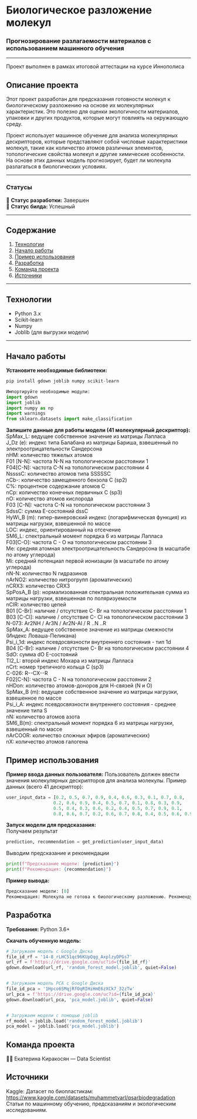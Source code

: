 # Биологическое разложение молекул  
### Прогнозирование разлагаемости материалов с использованием машинного обучения

---
Проект выполнен в рамках итоговой аттестации на курсе Иннополиса

## Описание проекта  
Этот проект разработан для предсказания готовности молекул к биологическому разложению на основе их молекулярных характеристик. Это полезно для оценки экологичности материалов, упаковки и других продуктов, которые могут повлиять на окружающую среду.  

Проект использует машинное обучение для анализа молекулярных дескрипторов, которые представляют собой числовые характеристики молекул, такие как количество атомов различных элементов, топологические свойства молекул и другие химические особенности. На основе этих данных модель прогнозирует, будет ли молекула разлагаться в биологических условиях.

---

### Статусы  
🔹 **Статус разработки:** Завершен  
🔹 **Статус билда:** Успешный  

---

## Содержание  
1. [Технологии](#технологии)  
2. [Начало работы](#начало-работы)  
3. [Пример использования](#пример-использования)  
4. [Разработка](#разработка)  
5. [Команда проекта](#команда-проекта)  
6. [Источники](#источники)  

---

## Технологии  
- Python 3.x  
- Scikit-learn  
- Numpy  
- Joblib (для выгрузки модели)  

---

## Начало работы  
**Установите необходимые библиотеки:**  
```python
pip install gdown joblib numpy scikit-learn

Импортируйте необходимые модули:
import gdown
import joblib
import numpy as np
import warnings
from sklearn.datasets import make_classification
```

**Запишите данные для работы модели (41 молекулярный дескриптор):**  
SpMax_L: ведущее собственное значение из матрицы Лапласа    
J_Dz (e): индекс типа Балабана из матрицы Бариша, взвешенный по электроотрицательности Сандерсона  
nHM: количество тяжелых атомов  
F01 [N-N]: частота N-N на топологическом расстоянии 1  
F04[C-N]: частота C-N на топологическом расстоянии 4  
NssssC: количество атомов типа SSSSSC  
nCb-: количество замещенного бензола C (sp2)  
C%: процентное содержание атомов C  
nCp: количество конечных первичных C (sp3)  
nO: количество атомов кислорода  
F03 [C-N]: частота C-N на топологическом расстоянии 3  
SdssC: сумма E-состояний dssC  
HyWi_B (m): гипер-винеровский индекс (логарифмическая функция) из матрицы нагрузки, взвешенной по массе  
LOC: индекс, ориентированный на отсечение  
SM6_L: спектральный момент порядка 6 из матрицы Лапласа  
F03[C-O]: частота C - O на топологическом расстоянии 3  
Me: средняя атомная электроотрицательность Сандерсона (в масштабе по атому углерода)  
Mi: средний потенциал первой ионизации (в масштабе по атому углерода)  
nN-N: количество N гидразинов  
nArNO2: количество нитрогрупп (ароматических)  
nCRX3: количество CRX3  
SpPosA_B (p): нормализованная спектральная положительная сумма из матрицы нагрузки, взвешенная по поляризуемости  
nCIR: количество цепей  
B01 [C-Br]: наличие / отсутствие C- Br на топологическом расстоянии 1  
B03 [C-Cl]: наличие / отсутствие C- Cl на топологическом расстоянии 3  
N-073: Ar2NH / Ar3N / Ar2N-Al / R ..N ..R  
SpMax_A: ведущее собственное значение из матрицы смежности (Индекс Ловаша-Пеликана)  
Psi_i_1d: индекс псевдосвязности внутреннего состояния - тип 1d  
B04 [C-Br]: наличие / отсутствие C- Br на топологическом расстоянии 4  
SdO: сумма dO E-состояний  
TI2_L: второй индекс Мохара из матрицы Лапласа  
nCrt: номер третичного кольца C (sp3)  
C-026: R--CX--R  
F02[C-N]: частота C - N на топологическом расстоянии 2  
nHDon: количество атомов-доноров для Н-связей (N и O)  
SpMax_B (m): ведущее собственное значение из матрицы нагрузки, взвешенное по массе  
Psi_i_A: индекс псевдосвязности внутреннего состояния - среднее значение типа S  
nN: количество атомов азота  
SM6_B(m): спектральный момент порядка 6 из матрицы нагрузки, взвешенный по массе  
nArCOOR: количество сложных эфиров (ароматических)  
nX: количество атомов галогена  

## Пример использования
**Пример ввода данных пользователя:**
Пользователь должен ввести значения молекулярных дескрипторов для анализа молекулы. Пример данных (всего 41 дескриптор):
```python
user_input_data = [0.2, 0.5, 0.7, 0.9, 0.4, 0.6, 0.3, 0.1, 0.7, 0.8, 
                  0.2, 0.6, 0.9, 0.4, 0.5, 0.7, 0.1, 0.8, 0.3, 0.9,
                  0.5, 0.4, 0.3, 0.6, 0.2, 0.4, 0.5, 0.7, 0.9, 0.1, 
                  0.8, 0.6, 0.7, 0.2, 0.6, 0.7, 0.8, 0.4, 0.5, 0.6, 0.9]
```
**Запуск модели для предсказания:**  
Получаем результат  
```python
prediction, recommendation = get_prediction(user_input_data)
```
Выводим предсказание и рекомендации  
```python
print(f"Предсказание модели: {prediction}")
print(f"Рекомендация: {recommendation}")
```

**Пример вывода:**
```python
Предсказание модели: [0]
Рекомендация: Молекула не готова к биологическому разложению. Рекомендуется провести дополнительные исследования или изменить состав молекулы.
```

## Разработка
**Требования:**
Python 3.6+

**Скачать обученную модель:**
```python
# Загружаем модель с Google Диска
file_id_rf = '14-8_rLHC51qc96KUpQqg_AxplzyDPGs7'
url_rf = f'https://drive.google.com/uc?id={file_id_rf}'
gdown.download(url_rf, 'random_forest_model.joblib', quiet=False)


# Загружаем модель PCA с Google Диска
file_id_pca = '1Hpco6SMqjRfOqRIHiHmE6zXCk7_32zTw'
url_pca = f'https://drive.google.com/uc?id={file_id_pca}'
gdown.download(url_pca, 'pca_model.joblib', quiet=False)


# Загружаем модели с помощью joblib
rf_model = joblib.load('random_forest_model.joblib')
pca_model = joblib.load('pca_model.joblib')

```

## Команда проекта
👩‍💻 Екатерина Киракосян — Data Scientist

## Источники
Kaggle: Датасет по биопластикам: https://www.kaggle.com/datasets/muhammetvarl/qsarbiodegradation
Статьи по машинному обучению, предсказаниям и экологическим исследованиям. 
